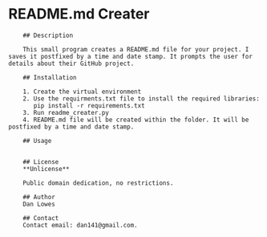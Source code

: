# README.md Creater
        ## Description

        This small program creates a README.md file for your project. I saves it postfixed by a time and date stamp. It prompts the user for details about their GitHub project.

        ## Installation

        1. Create the virtual environment
        2. Use the requirments.txt file to install the required libraries:
           pip install -r requirements.txt
        3. Run readme_creater.py
        4. README.md file will be created within the folder. It will be postfixed by a time and date stamp.
        
        ## Usage
        

        ## License
        **Unlicense**

        Public domain dedication, no restrictions.

        ## Author
        Dan Lowes

        ## Contact
        Contact email: dan141@gmail.com.
        